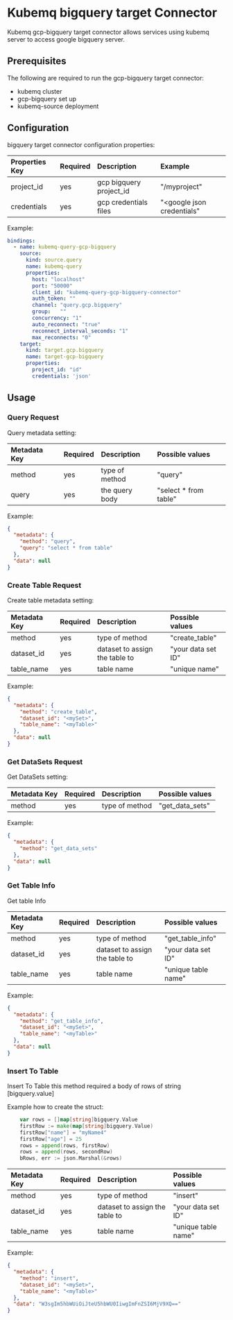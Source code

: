 # Kubemq bigquery target Connector

Kubemq gcp-bigquery target connector allows services using kubemq server to access google bigquery server.

## Prerequisites
The following are required to run the gcp-bigquery target connector:

- kubemq cluster
- gcp-bigquery set up
- kubemq-source deployment

## Configuration

bigquery target connector configuration properties:

| Properties Key | Required | Description                                | Example                    |
|:---------------|:---------|:-------------------------------------------|:---------------------------|
| project_id     | yes      | gcp bigquery project_id                    | "<googleurl>/myproject"    |
| credentials    | yes      | gcp credentials files                      | "<google json credentials" |

Example:

```yaml
bindings:
  - name: kubemq-query-gcp-bigquery
    source:
      kind: source.query
      name: kubemq-query
      properties:
        host: "localhost"
        port: "50000"
        client_id: "kubemq-query-gcp-bigquery-connector"
        auth_token: ""
        channel: "query.gcp.bigquery"
        group:   ""
        concurrency: "1"
        auto_reconnect: "true"
        reconnect_interval_seconds: "1"
        max_reconnects: "0"
    target:
      kind: target.gcp.bigquery
      name: target-gcp-bigquery
      properties:
        project_id: "id"
        credentials: 'json'
```

## Usage

### Query Request

Query metadata setting:

| Metadata Key | Required | Description                  | Possible values       |
|:-------------|:---------|:-----------------------------|:----------------------|
| method       | yes      | type of method               | "query"               |
| query        | yes      | the query body               | "select * from table" |


Example:

```json
{
  "metadata": {
    "method": "query",
    "query": "select * from table"
  },
  "data": null
}
```


### Create Table Request

Create table metadata setting:

| Metadata Key | Required | Description                             | Possible values       |
|:-------------|:---------|:----------------------------------------|:----------------------|
| method       | yes      | type of method                          | "create_table"        |
| dataset_id   | yes      | dataset to assign the table to          | "your data set ID"  |
| table_name   | yes      | table name                              | "unique name" |


Example:

```json
{
  "metadata": {
    "method": "create_table",
    "dataset_id": "<mySet>",
    "table_name": "<myTable>"
  },
  "data": null
}
```



### Get DataSets Request

Get DataSets setting:

| Metadata Key | Required | Description                             | Possible values   |
|:-------------|:---------|:----------------------------------------|:------------------|
| method       | yes      | type of method                          | "get_data_sets"   |


Example:

```json
{
  "metadata": {
    "method": "get_data_sets"
  },
  "data": null
}
```

### Get Table Info

Get table Info

| Metadata Key | Required | Description                             | Possible values       |
|:-------------|:---------|:----------------------------------------|:----------------------|
| method       | yes      | type of method                          | "get_table_info"      |
| dataset_id   | yes      | dataset to assign the table to          | "your data set ID"  |
| table_name   | yes      | table name                              | "unique table name" |


Example:

```json
{
  "metadata": {
    "method": "get_table_info",
    "dataset_id": "<mySet>",
    "table_name": "<myTable>"
  },
  "data": null
}
```


### Insert To Table

Insert To Table this method required a body of rows of string [bigquery.value]



Example how to create the struct:
```go
    var rows = []map[string]bigquery.Value
	firstRow := make(map[string]bigquery.Value)
	firstRow["name"] = "myName4"
	firstRow["age"] = 25
	rows = append(rows, firstRow)
	rows = append(rows, secondRow)
	bRows, err := json.Marshal(&rows)
```

| Metadata Key | Required | Description                             | Possible values       |
|:-------------|:---------|:----------------------------------------|:----------------------|
| method       | yes      | type of method                          | "insert"              |
| dataset_id   | yes      | dataset to assign the table to          | "your data set ID"  |
| table_name   | yes      | table name                              | "unique table name" |


Example:

```json
{
  "metadata": {
    "method": "insert",
    "dataset_id": "<mySet>",
    "table_name": "<myTable>"
  },
  "data": "W3sgIm5hbWUiOiJteU5hbWU0IiwgImFnZSI6MjV9XQ=="
}
```